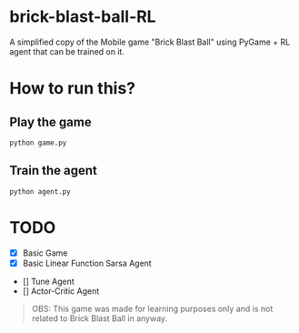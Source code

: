 # brick-blast-ball-RL

A simplified copy of the Mobile game "Brick Blast Ball" using PyGame + RL agent that can be trained on it.

# How to run this?

## Play the game

```shell
python game.py
```

## Train the agent

```shell
python agent.py
```

# TODO

- [x] Basic Game
- [x] Basic Linear Function Sarsa Agent
- [] Tune Agent
- [] Actor-Critic Agent

> OBS: This game was made for learning purposes only and is not related to Brick Blast Ball in anyway.
